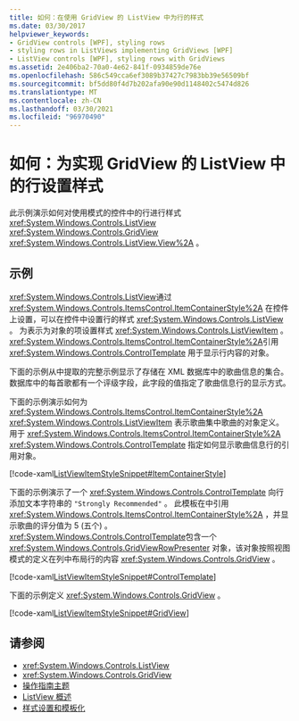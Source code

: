 ```yaml
---
title: 如何：在使用 GridView 的 ListView 中为行的样式
ms.date: 03/30/2017
helpviewer_keywords:
- GridView controls [WPF], styling rows
- styling rows in ListViews implementing GridViews [WPF]
- ListView controls [WPF], styling rows with GridViews
ms.assetid: 2e406ba2-70a0-4e62-841f-0934859de76e
ms.openlocfilehash: 586c549cca6ef3089b37427c7983bb39e56509bf
ms.sourcegitcommit: bf5dd80f4d7b202afa90e90d1148402c5474d826
ms.translationtype: MT
ms.contentlocale: zh-CN
ms.lasthandoff: 03/30/2021
ms.locfileid: "96970490"
---
```

# <a name="how-to-style-a-row-in-a-listview-that-implements-a-gridview"></a>如何：为实现 GridView 的 ListView 中的行设置样式
此示例演示如何对使用模式的控件中的行进行样式 <xref:System.Windows.Controls.ListView> <xref:System.Windows.Controls.GridView> <xref:System.Windows.Controls.ListView.View%2A> 。  
  
## <a name="example"></a>示例  
 <xref:System.Windows.Controls.ListView>通过 <xref:System.Windows.Controls.ItemsControl.ItemContainerStyle%2A> 在控件上设置，可以在控件中设置行的样式 <xref:System.Windows.Controls.ListView> 。 为表示为对象的项设置样式 <xref:System.Windows.Controls.ListViewItem> 。 <xref:System.Windows.Controls.ItemsControl.ItemContainerStyle%2A>引用 <xref:System.Windows.Controls.ControlTemplate> 用于显示行内容的对象。  
  
 下面的示例从中提取的完整示例显示了存储在 XML 数据库中的歌曲信息的集合。 数据库中的每首歌都有一个评级字段，此字段的值指定了歌曲信息行的显示方式。  
  
 下面的示例演示如何为 <xref:System.Windows.Controls.ItemsControl.ItemContainerStyle%2A> <xref:System.Windows.Controls.ListViewItem> 表示歌曲集中歌曲的对象定义。 用于 <xref:System.Windows.Controls.ItemsControl.ItemContainerStyle%2A> <xref:System.Windows.Controls.ControlTemplate> 指定如何显示歌曲信息行的引用对象。  
  
 [!code-xaml[ListViewItemStyleSnippet#ItemContainerStyle](~/samples/snippets/csharp/VS_Snippets_Wpf/ListViewItemStyleSnippet/CS/Window1.xaml#itemcontainerstyle)]  
  
 下面的示例演示了一个 <xref:System.Windows.Controls.ControlTemplate> 向行添加文本字符串的 `"Strongly Recommended"` 。 此模板在中引用 <xref:System.Windows.Controls.ItemsControl.ItemContainerStyle%2A> ，并显示歌曲的评分值为 5 (五个) 。 <xref:System.Windows.Controls.ControlTemplate>包含一个 <xref:System.Windows.Controls.GridViewRowPresenter> 对象，该对象按照视图模式的定义在列中布局行的内容 <xref:System.Windows.Controls.GridView> 。  
  
 [!code-xaml[ListViewItemStyleSnippet#ControlTemplate](~/samples/snippets/csharp/VS_Snippets_Wpf/ListViewItemStyleSnippet/CS/Window1.xaml#controltemplate)]  
  
 下面的示例定义 <xref:System.Windows.Controls.GridView> 。  
  
 [!code-xaml[ListViewItemStyleSnippet#GridView](~/samples/snippets/csharp/VS_Snippets_Wpf/ListViewItemStyleSnippet/CS/Window1.xaml#gridview)]  
  
## <a name="see-also"></a>请参阅

- <xref:System.Windows.Controls.ListView>
- <xref:System.Windows.Controls.GridView>
- [操作指南主题](listview-how-to-topics.md)
- [ListView 概述](listview-overview.md)
- [样式设置和模板化](/dotnet/desktop-wpf/fundamentals/styles-templates-overview)

